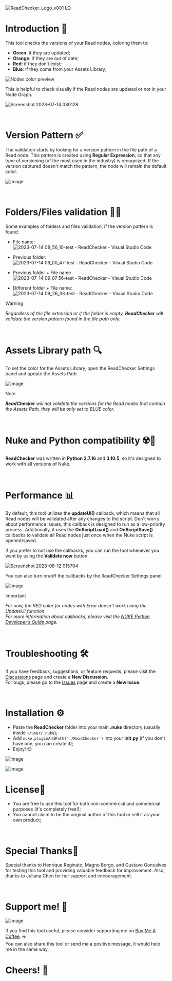 ![ReadChecker_Logo_v001 LQ](https://github.com/danilodelucio/ReadChecker/assets/47226196/4efdd538-43e7-4e75-a333-12cc9ad33b0d)


<h1>Introduction 📓</h1>

This tool checks the versions of your Read nodes, coloring them to:

- **Green**: if they are updated;
- **Orange**: if they are out of date;
- **Red**: if they don’t exist;
- **Blue**: if they come from your Assets Library;

![Nodes color preview](https://github.com/danilodelucio/ReadChecker/assets/47226196/dccf07d3-7d93-415d-a690-8a8be01a992e)

This is helpful to check visually if the Read nodes are updated or not in your Node Graph.

![Screenshot 2023-07-14 080128](https://github.com/danilodelucio/ReadChecker/assets/47226196/db36d800-1793-411e-a256-be73c3e8c771)




<br>
<h1>Version Pattern ✅</h1>

The validation starts by looking for a version pattern in the file path of a Read node. This pattern is created using **Regular Expression**, so that any type of versioning (of the most used in the industry) is recognized. 
If the version captured doesn't match the pattern, the node will remain the default color.

![image](https://github.com/danilodelucio/ReadChecker/assets/47226196/9d12ede6-2724-4fd1-b3b5-2ac66c7dab53)




<br>
<h1>Folders/Files validation 📁📄</h1>

Some examples of folders and files validation, if the version pattern is found:

- File name:
![2023-07-14 08_56_10-test - ReadChecker - Visual Studio Code](https://github.com/danilodelucio/ReadChecker/assets/47226196/259e69be-fa6a-4834-827c-fb010d0260f7)

- Previous folder:
![2023-07-14 09_00_47-test - ReadChecker - Visual Studio Code](https://github.com/danilodelucio/ReadChecker/assets/47226196/d2d6db8d-d8fa-487f-a3c4-45bc7c6a1fba)

- Previous folder + File name
![2023-07-14 09_07_56-test - ReadChecker - Visual Studio Code](https://github.com/danilodelucio/ReadChecker/assets/47226196/6626b2ed-91c0-4996-923f-0b40c33319e9)

- Different folder + File name:
![2023-07-14 09_26_33-test - ReadChecker - Visual Studio Code](https://github.com/danilodelucio/ReadChecker/assets/47226196/5bd87f2b-1dac-4ddd-9b63-595ac77b916c)


> [!WARNING]
> _Regardless of the file extension or if the folder is empty, **ReadChecker** will validate the version pattern found in the file path only._




<br>
<h1>Assets Library path 🔍</h1>

To set the color for the Assets Library, open the ReadChecker Settings panel and update the Assets Path.

![image](https://github.com/danilodelucio/ReadChecker/assets/47226196/089f6236-408a-4f30-b33c-15813d636c46)

> [!NOTE]
> _**ReadChecker** will not validate the versions for the Read nodes that contain the Assets Path, they will be only set to BLUE color._


<br>
<h1>Nuke and Python compatibility ☢️🐍</h1>

**ReadChecker** was written in **Python 2.7.16** and **3.10.5**, so it's designed to work with all versions of Nuke.




<br>
<h1>Performance 📊</h1>

By default, this tool utilizes the **updateUI()** callback, which means that all Read nodes will be validated after any changes to the script. Don't worry about performance issues, this callback is designed to run as a low-priority process. Additionally, it uses the **OnScriptLoad()** and **OnScriptSave()** callbacks to validate all Read nodes just once when the Nuke script is opened/saved.

If you prefer to not use the callbacks, you can run the tool whenever you want by using the **Validate now** button.

![Screenshot 2023-08-12 015704](https://github.com/danilodelucio/ReadChecker/assets/47226196/994bc020-6874-404f-ac53-876fe65fde86)

You can also turn on/off the callbacks by the ReadChecker Settings panel:

![image](https://github.com/danilodelucio/ReadChecker/assets/47226196/382ea978-4dd9-4eff-b591-94bd156974d1)

> [!IMPORTANT]
> _For now, the RED color for nodes with Error doesn’t work using the UpdateUI function._<br>
> _For more information about callbacks, please visit the [NUKE Python Developer’s Guide](https://learn.foundry.com/nuke/developers/latest/pythonreference/callbacks.htm) page._




<br>
<h1>Troubleshooting 🛠️</h1>

If you have feedback, suggestions, or feature requests, please visit the [Discussions](https://github.com/danilodelucio/ReadChecker/discussions) page and create a **New Discussion**. <br>
For bugs, please go to the [Issues](https://github.com/danilodelucio/ReadChecker/issues) page and create a **New Issue**.




<br>
<h1>Installation ⚙️</h1>

- Paste the **ReadChecker** folder into your main **.nuke** directory (usually inside `~/user/.nuke`);
- Add `nuke.pluginAddPath('./ReadChecker')` into your **init.py** (if you don’t have one, you can create it);
- Enjoy! 😍

![image](https://github.com/danilodelucio/ReadChecker/assets/47226196/19e35133-d707-4cb1-9557-5dbd0d1723f9)

![image](https://github.com/danilodelucio/ReadChecker/assets/47226196/317cbc19-8b78-42a0-9180-e0c344aca1f9)

<h1>License📝</h1>

- You are free to use this tool for both non-commercial and commercial purposes (it's completely free!);
- You cannot claim to be the original author of this tool or sell it as your own product;




<br>
<h1>Special Thanks🙏</h1>

Special thanks to Henrique Reginato, Magno Borgo, and Gustavo Goncalves for testing this tool and providing valuable feedback for improvement. Also, thanks to Juliana Chen for her support and encouragement.




<br>
<h1>Support me! 🥺</h1>

![image](https://github.com/danilodelucio/ReadChecker/assets/47226196/eededd07-ec9c-45aa-9040-97d0a84a3699)

If you find this tool useful, please consider supporting me on [Buy Me A Coffee](https://www.buymeacoffee.com/danilodelucio). ☕ <br>
You can also share this tool or send me a positive message, it would help me in the same way.


<h1>Cheers! 🥂</h1>

